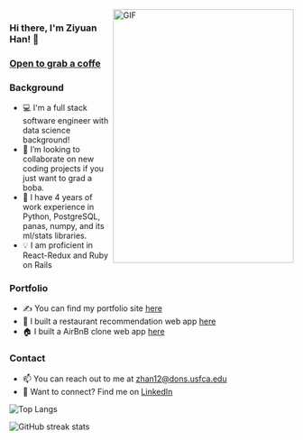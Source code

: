 <img align="right" alt="GIF" src="./gifs/g.gif" width="320" height="450" />

### Hi there, I'm Ziyuan Han! 👋


### [Open to grab a coffe][linkedin]

### Background
- 💻 I'm a full stack software engineer with data science background!
- :rocket: I’m looking to collaborate on new coding projects if you just want to grad a boba.
- 🌟 I have 4 years of work experience in Python, PostgreSQL, panas, numpy, and its ml/stats libraries.
- 💡 I am proficient in React-Redux and Ruby on Rails

### Portfolio
- ✍ You can find my portfolio site [here][portfolio]
- 🥘 I built a restaurant recommendation web app [here][singed]
- 🏠 I built a AirBnB clone web app [here][airbbb]

### Contact
- 📫 You can reach out to me at zhan12@dons.usfca.edu
- 🔗 Want to connect? Find me on [LinkedIn][linkedin]

<!-- ### Stats -->
<!-- ![Byron's GitHub stats](https://github-readme-stats-sigma-five.vercel.app/api?username=ByronHan333&show_icons=true&theme=default) -->
![Top Langs](https://github-readme-stats.vercel.app/api/top-langs/?username=ByronHan333&layout=compact)
<!-- [![Top Langs](https://github-readme-stats.vercel.app/api/top-langs/?username=ByronHan333&layout=compact)] -->
<!-- (https://github.com/anuraghazra/github-readme-stats) -->
<!-- ![GitHub stats](https://github-readme-stats.vercel.app/api?username=ByronHan333&show_icons=true)   -->

![GitHub streak stats](https://github-readme-streak-stats.herokuapp.com/?user=ByronHan333)


[linkedin]: https://www.linkedin.com/in/ziyuan-byron-han/
[portfolio]: https://www.ziyuanhan.com/
[angellist]: https://angel.co/u/byron-han-2
[singed]: https://singed-yhra.onrender.com/
[airbbb]: https://airbbb-1zn2.onrender.com/
